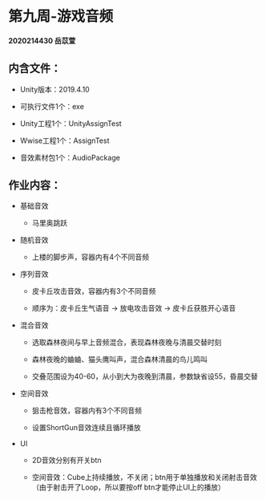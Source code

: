 # 第九周-游戏音频

#### 2020214430 岳苡萱

## 内含文件：

 + Unity版本：2019.4.10
  
 + 可执行文件1个：exe
 
 + Unity工程1个：UnityAssignTest
 
 + Wwise工程1个：AssignTest
 
 + 音效素材包1个：AudioPackage
 
## 作业内容：

 + 基础音效
 
     + 马里奥跳跃
 
 + 随机音效
 
     + 上楼的脚步声，容器内有4个不同音频
 
 + 序列音效
 
     + 皮卡丘攻击音效，容器内有3个不同音频
     
     + 顺序为：皮卡丘生气语音 → 放电攻击音效 → 皮卡丘获胜开心语音
 
 + 混合音效
 
     + 选取森林夜间与早上音频混合，表现森林夜晚与清晨交替时刻
     
     + 森林夜晚的蛐蛐、猫头鹰叫声，混合森林清晨的鸟儿鸣叫
     
     + 交叠范围设为40-60，从小到大为夜晚到清晨，参数缺省设55，昏晨交替
     
 + 空间音效
 
     + 狙击枪音效，容器内有3个不同音频
     
     + 设置ShortGun音效连续且循环播放
     
 + UI
 
     + 2D音效分别有开关btn
     
     + 空间音效：Cube上持续播放，不关闭；btn用于单独播放和关闭射击音效（由于射击开了Loop，所以要按off btn才能停止UI上的播放）
